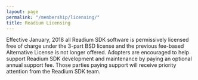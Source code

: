 ```yaml
---
layout: page
permalink: "/membership/licensing/"
title: Readium Licensing
---
```

Effective January, 2018 all Readium SDK software is permissively licensed free of charge under the 3-part BSD license and the previous fee-based Alternative License is not longer offered. Adopters are encouraged to help support Readium SDK development and maintenance by paying an optional annual support fee. Those parties paying support will receive priority attention from the Readium SDK team.